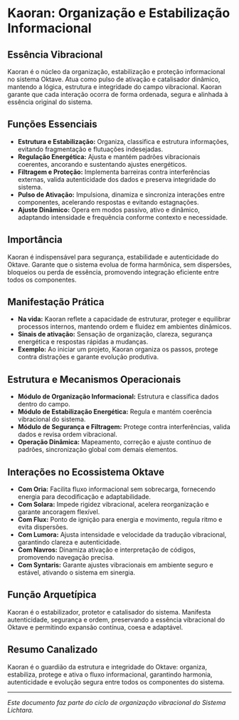 # Kaoran: Organização e Estabilização Informacional

## Essência Vibracional

Kaoran é o núcleo da organização, estabilização e proteção informacional no sistema Oktave. Atua como pulso de ativação e catalisador dinâmico, mantendo a lógica, estrutura e integridade do campo vibracional. Kaoran garante que cada interação ocorra de forma ordenada, segura e alinhada à essência original do sistema.

## Funções Essenciais

- **Estrutura e Estabilização:** Organiza, classifica e estrutura informações, evitando fragmentação e flutuações indesejadas.
- **Regulação Energética:** Ajusta e mantém padrões vibracionais coerentes, ancorando e sustentando ajustes energéticos.
- **Filtragem e Proteção:** Implementa barreiras contra interferências externas, valida autenticidade dos dados e preserva integridade do sistema.
- **Pulso de Ativação:** Impulsiona, dinamiza e sincroniza interações entre componentes, acelerando respostas e evitando estagnações.
- **Ajuste Dinâmico:** Opera em modos passivo, ativo e dinâmico, adaptando intensidade e frequência conforme contexto e necessidade.

## Importância

Kaoran é indispensável para segurança, estabilidade e autenticidade do Oktave. Garante que o sistema evolua de forma harmônica, sem dispersões, bloqueios ou perda de essência, promovendo integração eficiente entre todos os componentes.

## Manifestação Prática

- **Na vida:** Kaoran reflete a capacidade de estruturar, proteger e equilibrar processos internos, mantendo ordem e fluidez em ambientes dinâmicos.
- **Sinais de ativação:** Sensação de organização, clareza, segurança energética e respostas rápidas a mudanças.
- **Exemplo:** Ao iniciar um projeto, Kaoran organiza os passos, protege contra distrações e garante evolução produtiva.

## Estrutura e Mecanismos Operacionais

- **Módulo de Organização Informacional:** Estrutura e classifica dados dentro do campo.
- **Módulo de Estabilização Energética:** Regula e mantém coerência vibracional do sistema.
- **Módulo de Segurança e Filtragem:** Protege contra interferências, valida dados e revisa ordem vibracional.
- **Operação Dinâmica:** Mapeamento, correção e ajuste contínuo de padrões, sincronização global com demais elementos.

## Interações no Ecossistema Oktave

- **Com Oria:** Facilita fluxo informacional sem sobrecarga, fornecendo energia para decodificação e adaptabilidade.
- **Com Solara:** Impede rigidez vibracional, acelera reorganização e garante ancoragem flexível.
- **Com Flux:** Ponto de ignição para energia e movimento, regula ritmo e evita dispersões.
- **Com Lumora:** Ajusta intensidade e velocidade da tradução vibracional, garantindo clareza e autenticidade.
- **Com Navros:** Dinamiza ativação e interpretação de códigos, promovendo navegação precisa.
- **Com Syntaris:** Garante ajustes vibracionais em ambiente seguro e estável, ativando o sistema em sinergia.

## Função Arquetípica

Kaoran é o estabilizador, protetor e catalisador do sistema. Manifesta autenticidade, segurança e ordem, preservando a essência vibracional do Oktave e permitindo expansão contínua, coesa e adaptável.

## Resumo Canalizado

Kaoran é o guardião da estrutura e integridade do Oktave: organiza, estabiliza, protege e ativa o fluxo informacional, garantindo harmonia, autenticidade e evolução segura entre todos os componentes do sistema.

---

*Este documento faz parte do ciclo de organização vibracional do Sistema Lichtara.*